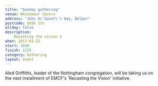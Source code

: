 ```yaml
---
title: "Sunday gathering"
venue: Whitemoor Centre
address: "John O\'Gaunt\'s Way, Belper"
postcode: de56 1tn
allday: false
description: 
    Recasting the vision 2
when: 2017-01-22
start: 1030
finish: 1215
category: Gathering
layout: event
---
```

Aled Griffiths, leader of the Nottingham congregation, will be taking us on the next installment of EMCF's 'Recasting the Vision' initiative.